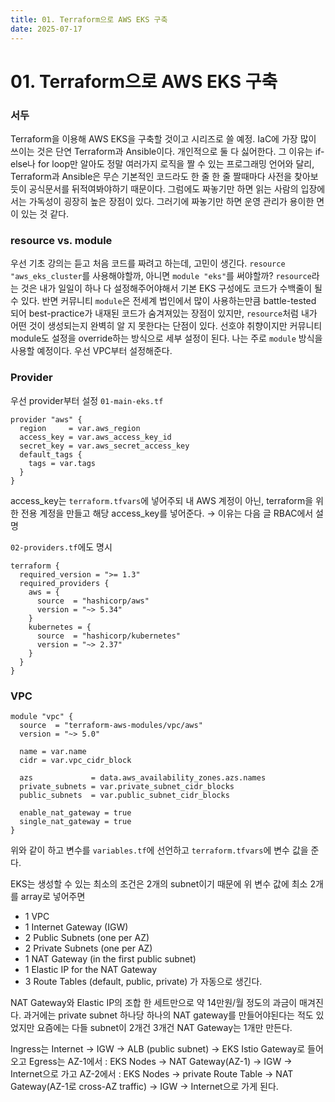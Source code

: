 ```yaml
---
title: 01. Terraform으로 AWS EKS 구축
date: 2025-07-17
---
```

# 01. Terraform으로 AWS EKS 구축
### 서두
Terraform을 이용해 AWS EKS을 구축할 것이고 시리즈로 쓸 예정.
IaC에 가장 많이 쓰이는 것은 단연 Terraform과 Ansible이다.
개인적으로 둘 다 싫어한다.
그 이유는 if-else나 for loop만 알아도 정말 여러가지 로직을 짤 수 있는 프로그래밍 언어와 달리,
Terraform과 Ansible은 무슨 기본적인 코드라도 한 줄 한 줄 짤때마다 사전을 찾아보듯이 공식문서를 뒤적여봐야하기 때문이다.
그럼에도 짜놓기만 하면 읽는 사람의 입장에서는 가독성이 굉장히 높은 장점이 있다.
그러기에 짜놓기만 하면 운영 관리가 용이한 면이 있는 것 같다.
### resource vs. module
우선 기초 강의는 듣고 처음 코드를 짜려고 하는데, 고민이 생긴다.
`resource "aws_eks_cluster`를 사용해야할까, 아니면 `module "eks"`를 써야할까?
`resource`라는 것은 내가 일일이 하나 다 설정해주어야해서 기본 EKS 구성에도 코드가 수백줄이 될 수 있다.
반면 커뮤니티 `module`은 전세계 법인에서 많이 사용하는만큼 battle-tested 되어 best-practice가 내재된 코드가 숨겨져있는 장점이 있지만, `resource`처럼 내가 어떤 것이 생성되는지 완벽히 알 지 못한다는 단점이 있다.
선호야 취향이지만 커뮤니티 module도 설정을 override하는 방식으로 세부 설정이 된다.
나는 주로 `module` 방식을 사용할 예정이다.
우선 VPC부터 설정해준다.

### Provider
우선 provider부터 설정
`01-main-eks.tf`

```hcl
provider "aws" {
  region     = var.aws_region
  access_key = var.aws_access_key_id
  secret_key = var.aws_secret_access_key
  default_tags {
    tags = var.tags
  }
}
```

access_key는 `terraform.tfvars`에 넣어주되 내 AWS 계정이 아닌, terraform을 위한 전용 계정을 만들고 해당 access_key를 넣어준다. → 이유는 다음 글 RBAC에서 설명

`02-providers.tf`에도 명시

```hcl
terraform {
  required_version = ">= 1.3"
  required_providers {
    aws = {
      source  = "hashicorp/aws"
      version = "~> 5.34"
    }
    kubernetes = {
      source  = "hashicorp/kubernetes"
      version = "~> 2.37"
    }
  }
}
```

### VPC
```hcl ln:true
module "vpc" {
  source  = "terraform-aws-modules/vpc/aws"
  version = "~> 5.0"
  
  name = var.name
  cidr = var.vpc_cidr_block
  
  azs             = data.aws_availability_zones.azs.names
  private_subnets = var.private_subnet_cidr_blocks
  public_subnets  = var.public_subnet_cidr_blocks
  
  enable_nat_gateway = true
  single_nat_gateway = true
}
```

위와 같이 하고 변수를 `variables.tf`에 선언하고 `terraform.tfvars`에 변수 값을 준다.

EKS는 생성할 수 있는 최소의 조건은 2개의 subnet이기 때문에 위 변수 값에 최소 2개를 array로 넣어주면

- 1 VPC
- 1 Internet Gateway (IGW)
- 2 Public Subnets (one per AZ)
- 2 Private Subnets (one per AZ)
- 1 NAT Gateway (in the first public subnet)
- 1 Elastic IP for the NAT Gateway
- 3 Route Tables (default, public, private)
가 자동으로 생긴다.

NAT Gateway와 Elastic IP의 조합 한 세트만으로 약 14만원/월 정도의 과금이 매겨진다.
과거에는 private subnet 하나당 하나의 NAT gateway를 만들어야된다는 적도 있었지만 요즘에는 다들 subnet이 2개건 3개건 NAT Gateway는 1개만 만든다.

Ingress는
	Internet → IGW → ALB (public subnet) → EKS Istio Gateway로 들어오고
Egress는
	AZ-1에서 : EKS Nodes → NAT Gateway(AZ-1) → IGW → Internet으로 가고
	AZ-2에서 : EKS Nodes → private Route Table → NAT Gateway(AZ-1로 cross-AZ traffic) → IGW → Internet으로 가게 된다.
